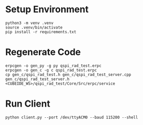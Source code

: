 # Setup Environment
```
python3 -m venv .venv
source .venv/bin/activate
pip install -r requirements.txt
```

# Regenerate Code
```
erpcgen -o gen_py -g py qspi_rad_test.erpc
erpcgen -o gen_c -g c qspi_rad_test.erpc
cp gen_c/qspi_rad_test.h gen_c/qspi_rad_test_server.cpp gen_c/qspi_rad_test_server.h <CUBEIDE_WS>/qspi_rad_test/Core/Src/erpc/service
```

# Run Client
```
python client.py --port /dev/ttyACM0 --baud 115200 --shell
```